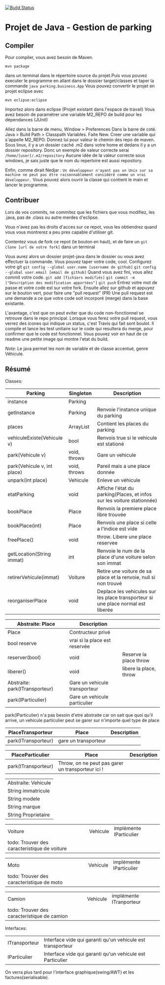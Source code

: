 [![Build Status](<https://travis-ci.org/nbouteme/projet-java.svg?branch=master>)](<https://travis-ci.org/nbouteme/projet-java>)

Projet de Java - Gestion de parking
=================================

Compiler
--------

Pour compiler, vous avez besoin de Maven.

`mvn package`

dans un terminal dans le répertoire source du projet.Puis vous pouvez executer le programme en allant dans le dossier target/classes et taper la commande `java parking.business.App`
Vous pouvez convertir le projet en projet eclipse avec

`mvn eclipse:eclipse`

Importez alors dans eclipse (Projet existant dans l'espace de travail)
Vous avez besoin de paramétrer une variable M2_REPO de build pour les dépendances (JUnit)

Allez dans la barre de menu, Window > Preferences
Dans la barre de coté. Java > Build Path > Classpath Variables.
Faite New.
Creer une variable qui s'appelle M2_REPO.
Donnez lui pour valeur le chemin des repo de maven.
Sous linux, il y a un dossier caché .m2 dans votre home et dedans il y a un dossier repository.
Donc un exemple de valeur correcte serai `/home/[user]/.m2/repository`
Aucune idée de la valeur correcte sous windows, je sais juste que le nom du repertoire est aussi repository.

Enfin, comme dirait Nedjar : `Un développeur n'ayant pas un Unix sur sa machine ne peut pas être raisonnablement considéré comme un vrai développeur.`
Vous pouvez alors ouvrir la classe qui contient le main et lancer le programme.

Contribuer
----------

Lors de vos commits, ne commitez que les fichiers que vous modifiez, les .java, pas de .class ou autre merdes d'eclipse.

Vous n'avez pas les droits d'acces sur ce repot, vous les obtiendrez quand vous vous montrerez a peu pres capable d'utiliser git.

Contentez vous de fork ce repot (le bouton en haut), et de faire un `git clone [url de votre fork]` dans un terminal

Vous aurez alors un dossier projet-java dans le dossier ou vous avez effectuer la commande.
Vous pouvez taper votre code, cool.
Configurez votre git
`git config --global user.name [username de github]`
`git config --global user.email [email de github]`
Quand vous avez fini, vous allez commit votre code.
`git add [fichiers modifiés]`
`git commit -m ["Description des modification apportées"]`
`git push`
Entrez votre mot de passe et votre code est sur votre fork.
Ensuite allez sur github et appuyez sur le bouton vert, pour faire une "pull request" (PR)
Une pull request est une demande a ce que votre code soit incorporé (merge) dans la base existante.

L'avantage, c'est que on peut eviter que du code non-fonctionnel se retrouve dans le repo principal.
Lorsque vous ferez votre pull request, vous verrez des icones qui indique un status, c'est Travis qui fait sont boulot.
Il compile et lance les test unitaire sur le code qui resultera du merge, pour confirmer que le code est fonctionnel.
Vous pouvez voir en haut de ce readme une petite image qui montre l'etat du build.


*Note:* Le java permet les nom de variable et de classe accentué, genre Véhicule.

Résumé
------

Classes:

<table  cellspacing="0" cellpadding="6" >


<colgroup>
<col   />

<col   />

<col   />
</colgroup>
<thead>
<tr>
<th scope="col" >Parking</th>
<th scope="col" >Singleton</th>
<th scope="col" >Description</th>
</tr>
</thead>

<tbody>
<tr>
<td >instance</td>
<td >Parking</td>
<td >&#xa0;</td>
</tr>


<tr>
<td >getInstance</td>
<td >Parking</td>
<td >Renvoie l'instance unique du parking</td>
</tr>


<tr>
<td >places</td>
<td >ArrayList<Place></td>
<td >Contient les places du parking</td>
</tr>


<tr>
<td >vehiculeExiste(Vehicule v)</td>
<td >bool</td>
<td >Renvois true si le vehicule est stationé</td>
</tr>


<tr>
<td >park(Vehicule v)</td>
<td >void, throws</td>
<td >Gare un vehicule</td>
</tr>


<tr>
<td >park(Vehicule v, int place)</td>
<td >void, throws</td>
<td >Pareil mais a une place donnée</td>
</tr>


<tr>
<td >unpark(int place)</td>
<td >Vehicule</td>
<td >Enleve un véhicule</td>
</tr>


<tr>
<td >etatParking</td>
<td >void</td>
<td >Affiche l'état du parking(Places, et infos sur les voiture stationnée)</td>
</tr>


<tr>
<td >bookPlace</td>
<td >Place</td>
<td >Renvois la premiere place libre trouvée</td>
</tr>


<tr>
<td >bookPlace(int)</td>
<td >Place</td>
<td >Renvois une place si celle a l'indice est vide</td>
</tr>


<tr>
<td >freePlace()</td>
<td >void</td>
<td >throw. Libere une place reservee</td>
</tr>


<tr>
<td >getLocation(String immat)</td>
<td >int</td>
<td >Renvoie le num de la place d'une voiture selon son immat</td>
</tr>


<tr>
<td >retirerVehicule(immat)</td>
<td >Voiture</td>
<td >Retire une voiture de sa place et la renvoie, null si non trouvé</td>
</tr>


<tr>
<td >reorganiserPlace</td>
<td >void</td>
<td >Deplace les vehicules sur les place transporteur si une place normal est liberée</td>
</tr>
</tbody>
</table>

<table  cellspacing="0" cellpadding="6" >


<colgroup>
<col   />

<col   />

<col   />
</colgroup>
<thead>
<tr>
<th scope="col" >Abstraite: Place</th>
<th scope="col" >Description</th>
<th scope="col" >&#xa0;</th>
</tr>
</thead>

<tbody>
<tr>
<td >Place</td>
<td >Contructeur privé</td>
<td >&#xa0;</td>
</tr>


<tr>
<td >bool reserve</td>
<td >vrai si la place est reservée</td>
<td >&#xa0;</td>
</tr>


<tr>
<td >reserver(bool)</td>
<td >void</td>
<td >Reserve la place throw</td>
</tr>


<tr>
<td >liberer()</td>
<td >void</td>
<td >libere la place, throw</td>
</tr>


<tr>
<td >Abstraite: park(ITransporteur)</td>
<td >Gare un vehicule transporteur</td>
<td >&#xa0;</td>
</tr>


<tr>
<td >park(IParticulier)</td>
<td >Gare un vehicule particulier</td>
<td >&#xa0;</td>
</tr>
</tbody>
</table>

park(IParticulier) n'a pas besoin d'etre abstraite car on sait que
quoi qu'il arrive, un vehicule particulier peut se garer sur n'importe
quel type de place

<table  cellspacing="0" cellpadding="6" >


<colgroup>
<col   />

<col   />

<col   />
</colgroup>
<thead>
<tr>
<th scope="col" >PlaceTransporteur</th>
<th scope="col" >Place</th>
<th scope="col" >Description</th>
</tr>
</thead>

<tbody>
<tr>
<td >park(ITransporteur)</td>
<td >gare un transporteur</td>
<td >&#xa0;</td>
</tr>
</tbody>
</table>

<table  cellspacing="0" cellpadding="6" >


<colgroup>
<col   />

<col   />

<col   />
</colgroup>
<thead>
<tr>
<th scope="col" >PlaceParticulier</th>
<th scope="col" >Place</th>
<th scope="col" >Description</th>
</tr>
</thead>

<tbody>
<tr>
<td >park(ITransporteur)</td>
<td >Throw, on ne peut pas garer un transporteur ici !</td>
<td >&#xa0;</td>
</tr>
</tbody>
</table>

<table  cellspacing="0" cellpadding="6" >


<colgroup>
<col   />
</colgroup>
<tbody>
<tr>
<td >Abstraite: Vehicule</td>
</tr>


<tr>
<td >String immatricule</td>
</tr>


<tr>
<td >String modele</td>
</tr>


<tr>
<td >String marque</td>
</tr>


<tr>
<td >String Proprietaire</td>
</tr>
</tbody>
</table>

<table  cellspacing="0" cellpadding="6" >


<colgroup>
<col   />

<col   />

<col   />
</colgroup>
<tbody>
<tr>
<td >Voiture</td>
<td >Vehicule</td>
<td >implémente IParticulier</td>
</tr>


<tr>
<td >todo: Trouver des caracteristique de voiture</td>
<td >&#xa0;</td>
</tr>
</tbody>
</table>

<table  cellspacing="0" cellpadding="6" >


<colgroup>
<col   />

<col   />

<col   />
</colgroup>
<tbody>
<tr>
<td >Moto</td>
<td >Vehicule</td>
<td >implémente IParticulier</td>
</tr>


<tr>
<td >todo: Trouver des caracteristique de moto</td>
<td >&#xa0;</td>
<td >&#xa0;</td>
</tr>
</tbody>
</table>

<table  cellspacing="0" cellpadding="6" >


<colgroup>
<col   />

<col   />

<col   />
</colgroup>
<tbody>
<tr>
<td >Camion</td>
<td >Vehicule</td>
<td >implémente ITranporteur</td>
</tr>


<tr>
<td >todo: Trouver des caracteristique de camion</td>
<td >&#xa0;</td>
<td >&#xa0;</td>
</tr>
</tbody>
</table>

Interfaces:

<table  cellspacing="0" cellpadding="6" >


<colgroup>
<col   />

<col   />
</colgroup>
<tbody>
<tr>
<td >ITransporteur</td>
<td >Interface vide qui garanti qu'un vehicule est transporteur</td>
</tr>


<tr>
<td >IParticulier</td>
<td >Interface vide qui garanti qu'un vehicule est Particulier</td>
</tr>
</tbody>
</table>

On verra plus tard pour l'interface graphique(swing/AWT) et les factures(serialisable).

